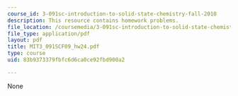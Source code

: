 ```yaml
---
course_id: 3-091sc-introduction-to-solid-state-chemistry-fall-2010
description: This resource contains homework problems.
file_location: /coursemedia/3-091sc-introduction-to-solid-state-chemistry-fall-2010/83b9373379fbfc6d6ca0ce92fbd900a2_MIT3_091SCF09_hw24.pdf
file_type: application/pdf
layout: pdf
title: MIT3_091SCF09_hw24.pdf
type: course
uid: 83b9373379fbfc6d6ca0ce92fbd900a2

---
```

None